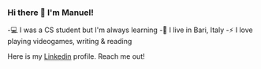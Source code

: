 ### Hi there 👋 I'm Manuel!

-💻 I was a CS student but I'm always learning
-📍  I live in Bari, Italy
-⚡ I love playing videogames, writing & reading

Here is my [Linkedin](https://www.linkedin.com/in/emanuele-citarella-5251a7164/) profile. Reach me out!


